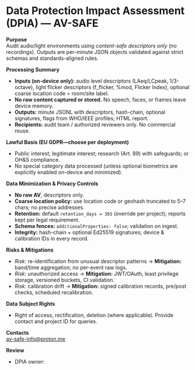 # Data Protection Impact Assessment (DPIA) — AV-SAFE

**Purpose**  
Audit audio/light environments using *content-safe descriptors only* (no recordings). Outputs are per-minute JSON objects validated against strict schemas and standards-aligned rules.

**Processing Summary**  
- **Inputs (on-device only):** audio level descriptors (LAeq/LCpeak, 1/3-octave), light flicker descriptors (f_flicker, %mod, Flicker Index), optional coarse location code = room/site label.
- **No raw content captured or stored.** No speech, faces, or frames leave device memory.  
- **Outputs:** minute JSONL with descriptors, hash-chain, optional signatures, flags from WHO/IEEE profiles; HTML report.
- **Recipients:** audit team / authorized reviewers only. No commercial reuse.

**Lawful Basis (EU GDPR—choose per deployment)**  
- Public interest; legitimate interest; research (Art. 89) with safeguards; or OH&S compliance.  
- No special category data processed (unless optional biometrics are explicitly enabled on-device and minimized).

**Data Minimization & Privacy Controls**  
- **No raw AV**, descriptors only.  
- **Coarse location policy:** use location code or geohash truncated to 5–7 chars; no precise addresses.  
- **Retention:** default `retention_days = 365` (override per project); reports kept per legal requirement.  
- **Schema fences:** `additionalProperties: false`; validation on ingest.  
- **Integrity:** hash-chain + optional Ed25519 signatures; device & calibration IDs in every record.

**Risks & Mitigations**  
- *Risk:* re-identification from unusual descriptor patterns → **Mitigation:** band/time aggregation; no per-event raw logs.  
- *Risk:* unauthorized access → **Mitigation:** JWT/OAuth, least privilege storage, versioned buckets, CI validation.  
- *Risk:* calibration drift → **Mitigation:** signed calibration records, pre/post checks, scheduled recalibration.

**Data Subject Rights**  
- Right of access, rectification, deletion (where applicable). Provide contact and project ID for queries.

**Contacts**  
av-safe-info@proton.me

**Review**  
- DPIA owner:
